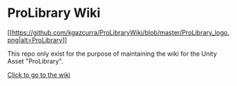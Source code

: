 # ProLibrary Wiki

[[https://github.com/kgazcurra/ProLibraryWiki/blob/master/ProLibrary_logo.png|alt=ProLibrary]]

This repo only exist for the purpose of maintaining the wiki for the Unity Asset "ProLibrary".

[Click to go to the wiki](https://github.com/kgazcurra/ProLibraryWiki/wiki)


